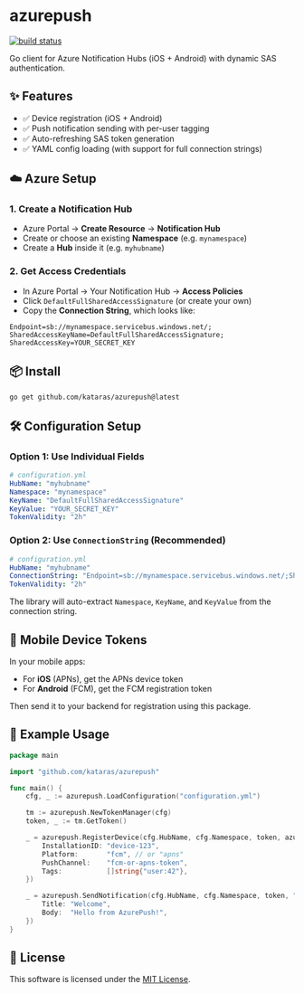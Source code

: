 # azurepush

[![build status](https://img.shields.io/github/actions/workflow/status/kataras/azurepush/ci.yml?branch=main&style=for-the-badge)](https://github.com/kataras/azurepush/actions/workflows/ci.yml)

Go client for Azure Notification Hubs (iOS + Android) with dynamic SAS authentication.

## ✨ Features

- ✅ Device registration (iOS + Android)
- ✅ Push notification sending with per-user tagging
- ✅ Auto-refreshing SAS token generation
- ✅ YAML config loading (with support for full connection strings)

## ☁️ Azure Setup

### 1. Create a Notification Hub

- Azure Portal → **Create Resource** → **Notification Hub**
- Create or choose an existing **Namespace** (e.g. `mynamespace`)
- Create a **Hub** inside it (e.g. `myhubname`)

### 2. Get Access Credentials

- In Azure Portal → Your Notification Hub → **Access Policies**
- Click `DefaultFullSharedAccessSignature` (or create your own)
- Copy the **Connection String**, which looks like:

```
Endpoint=sb://mynamespace.servicebus.windows.net/;
SharedAccessKeyName=DefaultFullSharedAccessSignature;
SharedAccessKey=YOUR_SECRET_KEY
```

## 📦 Install

```sh
go get github.com/kataras/azurepush@latest
```

## 🛠 Configuration Setup

### Option 1: Use Individual Fields

```yaml
# configuration.yml
HubName: "myhubname"
Namespace: "mynamespace"
KeyName: "DefaultFullSharedAccessSignature"
KeyValue: "YOUR_SECRET_KEY"
TokenValidity: "2h"
```

### Option 2: Use `ConnectionString` (Recommended)

```yaml
# configuration.yml
HubName: "myhubname"
ConnectionString: "Endpoint=sb://mynamespace.servicebus.windows.net/;SharedAccessKeyName=DefaultFullSharedAccessSignature;SharedAccessKey=YOUR_SECRET_KEY"
TokenValidity: "2h"
```

The library will auto-extract `Namespace`, `KeyName`, and `KeyValue` from the connection string.


## 📱 Mobile Device Tokens

In your mobile apps:

- For **iOS** (APNs), get the APNs device token
- For **Android** (FCM), get the FCM registration token

Then send it to your backend for registration using this package.

## 🚀 Example Usage

```go
package main

import "github.com/kataras/azurepush"

func main() {
	cfg, _ := azurepush.LoadConfiguration("configuration.yml")

	tm := azurepush.NewTokenManager(cfg)
	token, _ := tm.GetToken()

	_ = azurepush.RegisterDevice(cfg.HubName, cfg.Namespace, token, azurepush.Installation{
		InstallationID: "device-123",
		Platform:       "fcm", // or "apns"
		PushChannel:    "fcm-or-apns-token",
		Tags:           []string{"user:42"},
	})

	_ = azurepush.SendNotification(cfg.HubName, cfg.Namespace, token, "42", azurepush.NotificationMessage{
		Title: "Welcome",
		Body:  "Hello from AzurePush!",
	})
}
```

## 📖 License

This software is licensed under the [MIT License](LICENSE).
